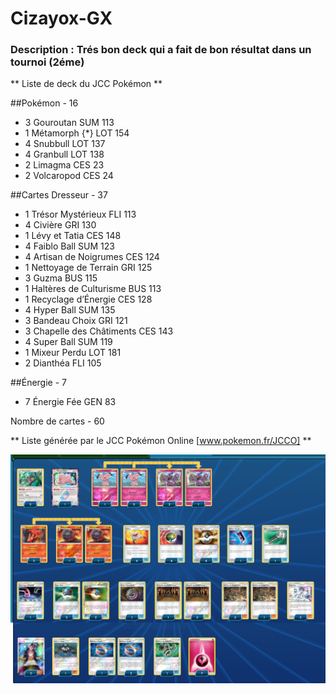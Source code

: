 # Cizayox-GX


### Description : Trés bon deck qui a fait de bon résultat dans un tournoi (2éme)


** Liste de deck du JCC Pokémon **

##Pokémon - 16

* 3 Gouroutan SUM 113
* 1 Métamorph {*} LOT 154
* 4 Snubbull LOT 137
* 4 Granbull LOT 138
* 2 Limagma CES 23
* 2 Volcaropod CES 24

##Cartes Dresseur - 37

* 1 Trésor Mystérieux FLI 113
* 4 Civière GRI 130
* 1 Lévy et Tatia CES 148
* 4 Faiblo Ball SUM 123
* 4 Artisan de Noigrumes CES 124
* 1 Nettoyage de Terrain GRI 125
* 3 Guzma BUS 115
* 1 Haltères de Culturisme BUS 113
* 1 Recyclage d’Énergie CES 128
* 4 Hyper Ball SUM 135
* 3 Bandeau Choix GRI 121
* 3 Chapelle des Châtiments CES 143
* 4 Super Ball SUM 119
* 1 Mixeur Perdu LOT 181
* 2 Dianthéa FLI 105

##Énergie - 7

* 7 Énergie Fée GEN 83

Nombre de cartes - 60

** Liste générée par le JCC Pokémon Online [www.pokemon.fr/JCCO] **


![alt text](img/GranbullVolcaropod.png)
